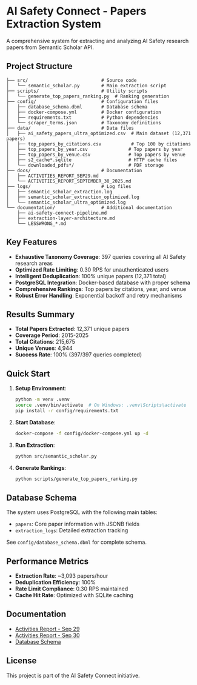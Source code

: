 # AI Safety Connect - Papers Extraction System

A comprehensive system for extracting and analyzing AI Safety research papers from Semantic Scholar API.

## Project Structure

```
├── src/                           # Source code
│   └── semantic_scholar.py        # Main extraction script
├── scripts/                       # Utility scripts
│   └── generate_top_papers_ranking.py  # Ranking generation
├── config/                        # Configuration files
│   ├── database_schema.dbml       # Database schema
│   ├── docker-compose.yml         # Docker configuration
│   ├── requirements.txt           # Python dependencies
│   └── scraper_terms.json         # Taxonomy definitions
├── data/                          # Data files
│   ├── ai_safety_papers_ultra_optimized.csv  # Main dataset (12,371 papers)
│   ├── top_papers_by_citations.csv           # Top 100 by citations
│   ├── top_papers_by_year.csv               # Top papers by year
│   ├── top_papers_by_venue.csv              # Top papers by venue
│   ├── s2_cache*.sqlite                     # HTTP cache files
│   └── downloaded_pdfs*/                    # PDF storage
├── docs/                          # Documentation
│   ├── ACTIVITIES_REPORT_SEP29.md
│   └── ACTIVITIES_REPORT_SEPTEMBER_30_2025.md
├── logs/                          # Log files
│   ├── semantic_scholar_extraction.log
│   ├── semantic_scholar_extraction_optimized.log
│   └── semantic_scholar_ultra_optimized.log
└── documentation/                 # Additional documentation
    ├── ai-safety-connect-pipeline.md
    ├── extraction-layer-architecture.md
    └── LESSWRONG_*.md
```

## Key Features

- **Exhaustive Taxonomy Coverage**: 397 queries covering all AI Safety research areas
- **Optimized Rate Limiting**: 0.30 RPS for unauthenticated users
- **Intelligent Deduplication**: 100% unique papers (12,371 total)
- **PostgreSQL Integration**: Docker-based database with proper schema
- **Comprehensive Rankings**: Top papers by citations, year, and venue
- **Robust Error Handling**: Exponential backoff and retry mechanisms

## Results Summary

- **Total Papers Extracted**: 12,371 unique papers
- **Coverage Period**: 2015-2025
- **Total Citations**: 215,675
- **Unique Venues**: 4,944
- **Success Rate**: 100% (397/397 queries completed)

## Quick Start

1. **Setup Environment**:
   ```bash
   python -m venv .venv
   source .venv/bin/activate  # On Windows: .venv\Scripts\activate
   pip install -r config/requirements.txt
   ```

2. **Start Database**:
   ```bash
   docker-compose -f config/docker-compose.yml up -d
   ```

3. **Run Extraction**:
   ```bash
   python src/semantic_scholar.py
   ```

4. **Generate Rankings**:
   ```bash
   python scripts/generate_top_papers_ranking.py
   ```

## Database Schema

The system uses PostgreSQL with the following main tables:
- `papers`: Core paper information with JSONB fields
- `extraction_logs`: Detailed extraction tracking

See `config/database_schema.dbml` for complete schema.

## Performance Metrics

- **Extraction Rate**: ~3,093 papers/hour
- **Deduplication Efficiency**: 100%
- **Rate Limit Compliance**: 0.30 RPS maintained
- **Cache Hit Rate**: Optimized with SQLite caching

## Documentation

- [Activities Report - Sep 29](docs/ACTIVITIES_REPORT_SEP29.md)
- [Activities Report - Sep 30](docs/ACTIVITIES_REPORT_SEPTEMBER_30_2025.md)
- [Database Schema](config/database_schema.dbml)

## License

This project is part of the AI Safety Connect initiative.
